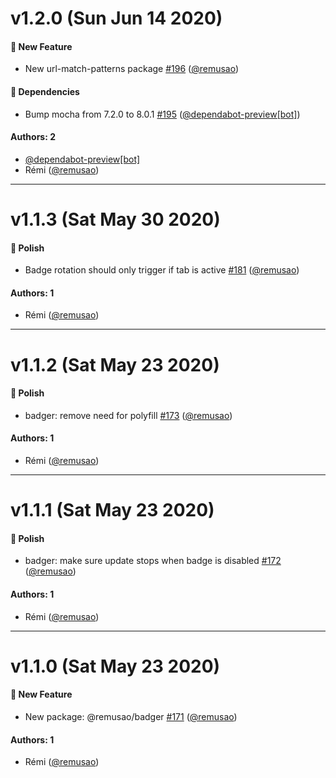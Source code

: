 # v1.2.0 (Sun Jun 14 2020)

#### :rocket: New Feature

- New url-match-patterns package [#196](https://github.com/remusao/mono/pull/196) ([@remusao](https://github.com/remusao))

#### :nut_and_bolt: Dependencies

- Bump mocha from 7.2.0 to 8.0.1 [#195](https://github.com/remusao/mono/pull/195) ([@dependabot-preview[bot]](https://github.com/dependabot-preview[bot]))

#### Authors: 2

- [@dependabot-preview[bot]](https://github.com/dependabot-preview[bot])
- Rémi ([@remusao](https://github.com/remusao))

---

# v1.1.3 (Sat May 30 2020)

#### :nail_care: Polish

- Badge rotation should only trigger if tab is active [#181](https://github.com/remusao/mono/pull/181) ([@remusao](https://github.com/remusao))

#### Authors: 1

- Rémi ([@remusao](https://github.com/remusao))

---

# v1.1.2 (Sat May 23 2020)

#### :nail_care: Polish

- badger: remove need for polyfill [#173](https://github.com/remusao/mono/pull/173) ([@remusao](https://github.com/remusao))

#### Authors: 1

- Rémi ([@remusao](https://github.com/remusao))

---

# v1.1.1 (Sat May 23 2020)

#### :nail_care: Polish

- badger: make sure update stops when badge is disabled [#172](https://github.com/remusao/mono/pull/172) ([@remusao](https://github.com/remusao))

#### Authors: 1

- Rémi ([@remusao](https://github.com/remusao))

---

# v1.1.0 (Sat May 23 2020)

#### :rocket: New Feature

- New package: @remusao/badger [#171](https://github.com/remusao/mono/pull/171) ([@remusao](https://github.com/remusao))

#### Authors: 1

- Rémi ([@remusao](https://github.com/remusao))
